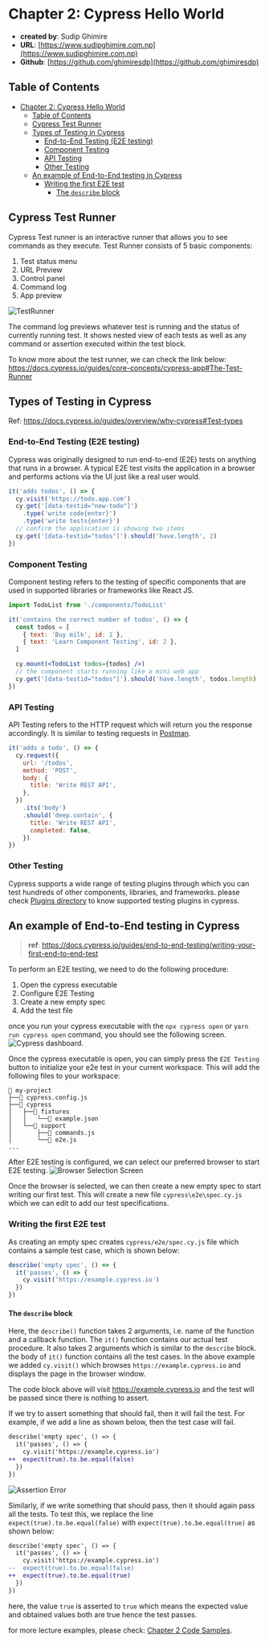 # Chapter 2: Cypress Hello World

- **created by**: Sudip Ghimire
- **URL**: [https://www.sudipghimire.com.np](https://www.sudipghimire.com.np)
- **Github**: [https://github.com/ghimiresdp](https://github.com/ghimiresdp)

## Table of Contents

- [Chapter 2: Cypress Hello World](#chapter-2-cypress-hello-world)
  - [Table of Contents](#table-of-contents)
  - [Cypress Test Runner](#cypress-test-runner)
  - [Types of Testing in Cypress](#types-of-testing-in-cypress)
    - [End-to-End Testing (E2E testing)](#end-to-end-testing-e2e-testing)
    - [Component Testing](#component-testing)
    - [API Testing](#api-testing)
    - [Other Testing](#other-testing)
  - [An example of End-to-End testing in Cypress](#an-example-of-end-to-end-testing-in-cypress)
    - [Writing the first E2E test](#writing-the-first-e2e-test)
      - [The `describe` block](#the-describe-block)

## Cypress Test Runner

Cypress Test runner is an interactive runner that allows you to see
commands as they execute. Test Runner consists of 5 basic components:

1. Test status menu
2. URL Preview
3. Control panel
4. Command log
5. App preview

![TestRunner](https://docs.cypress.io/_nuxt/img/test-runner.89dac0f.png)

The command log previews whatever test is running and the status of
currently running test. It shows nested view of each tests as well as
any command or assertion executed within the test block.

To know more about the test runner, we can check the link below:
<https://docs.cypress.io/guides/core-concepts/cypress-app#The-Test-Runner>

## Types of Testing in Cypress

Ref: <https://docs.cypress.io/guides/overview/why-cypress#Test-types>

### End-to-End Testing (E2E testing)

Cypress was originally designed to run end-to-end (E2E) tests on anything that
runs in a browser. A typical E2E test visits the application in a browser and
performs actions via the UI just like a real user would.

```js
it('adds todos', () => {
  cy.visit('https://todo.app.com')
  cy.get('[data-testid="new-todo"]')
    .type('write code{enter}')
    .type('write tests{enter}')
  // confirm the application is showing two items
  cy.get('[data-testid="todos"]').should('have.length', 2)
})
```

### Component Testing

Component testing refers to the testing of specific components that are used in
supported libraries or frameworks like React JS.

```jsx
import TodoList from './components/TodoList'

it('contains the correct number of todos', () => {
  const todos = [
    { text: 'Buy milk', id: 1 },
    { text: 'Learn Component Testing', id: 2 },
  ]

  cy.mount(<TodoList todos={todos} />)
  // the component starts running like a mini web app
  cy.get('[data-testid="todos"]').should('have.length', todos.length)
})
```

### API Testing

API Testing refers to the HTTP request which will return you the response
accordingly. It is similar to testing requests in
[Postman](https://www.postman.com/).

```js
it('adds a todo', () => {
  cy.request({
    url: '/todos',
    method: 'POST',
    body: {
      title: 'Write REST API',
    },
  })
    .its('body')
    .should('deep.contain', {
      title: 'Write REST API',
      completed: false,
    })
})
```

### Other Testing

Cypress supports a wide range of testing plugins through which you can test
hundreds of other components, libraries, and frameworks. please check
[Plugins directory](https://docs.cypress.io/plugins/directory) to know supported
testing plugins in cypress.

## An example of End-to-End testing in Cypress

> **ref**: <https://docs.cypress.io/guides/end-to-end-testing/writing-your-first-end-to-end-test>

To perform an E2E testing, we need to do the following procedure:

1. Open the cypress executable
2. Configure E2E Testing
3. Create a new empty spec
4. Add the test file

once you run your cypress executable with the `npx cypress open`
or `yarn run cypress open` command, you should see the following screen.
![Cypress dashboard](res/c02-001.png).

Once the cypress executable is open, you can simply press the `E2E Testing`
button to initialize your e2e test in your current workspace. This will add
the following files to your workspace:

```
📂 my-project
├──📃 cypress.config.js
├──📂 cypress
│   ├──📂 fixtures
│   │   └──📃 example.json
│   └──📂 support
│       ├──📃 commands.js
│       └──📃 e2e.js
...
```

After  E2E testing is configured, we can select our preferred browser to start
E2E testing.
![Browser Selection Screen](res/c02-002.png)

Once the browser is selected, we can then create a new empty spec to start
writing our first test. This will create a new file `cypress\e2e\spec.cy.js`
which we can edit to add our test specifications.

### Writing the first E2E test

As creating an empty spec creates `cypress/e2e/spec.cy.js` file which contains
a sample test case, which is shown below:

```js
describe('empty spec', () => {
  it('passes', () => {
    cy.visit('https://example.cypress.io')
  })
})
```

#### The `describe` block

Here, the `describe()` function takes 2 arguments, i.e. name of the function and
a callback function. The `it()` function contains our actual test procedure. It
also takes 2 arguments which is similar to the `describe` block. the body of
`it()` function contains all the test cases. In the above example we added
`cy.visit()` which browses `https://example.cypress.io` and displays the page
in the browser window.

The code block above will visit <https://example.cypress.io> and the test will be
passed since there is nothing to assert.

If we try to assert something that should fail, then it will fail the test. For
example, if we add a line as shown below, then the test case will fail.

```diff
describe('empty spec', () => {
  it('passes', () => {
    cy.visit('https://example.cypress.io')
++  expect(true).to.be.equal(false)
  })
})
```

![Assertion Error](res/c02-003.png)

Similarly, if we write something that should pass, then it should again pass
all the tests. To test this, we replace the line
`expect(true).to.be.equal(false)` with `expect(true).to.be.equal(true)` as shown
below:

```diff
describe('empty spec', () => {
  it('passes', () => {
    cy.visit('https://example.cypress.io')
--  expect(true).to.be.equal(false)
++  expect(true).to.be.equal(true)
  })
})
```

here, the value `true` is asserted to `true` which means the expected value and
obtained values both are true hence the test passes.

for more lecture examples, please check:
[Chapter 2 Code Samples](https://github.com/ghimiresdp/cypress-notes/blob/main/cypress/e2e/c001-intro.cy.js).
